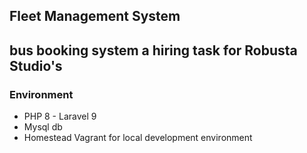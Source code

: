 <h2>Fleet Management System<h2>
    <p>bus booking system a hiring task for Robusta Studio's</p>
    <h3>Environment</h3>
    <ul>
        <li> PHP 8 - Laravel 9</li>
        <li> Mysql db</li>
        <li> Homestead Vagrant for local development environment</li>
    </ul>
